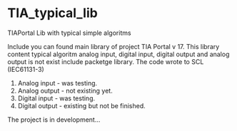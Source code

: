 # TIA_typical_lib
TIAPortal Lib with typical simple algoritms

Include you can found main library of project TIA Portal v 17. This library content typical algoritm analog input, digital input, digital output and analog output is not exist include packetge library. The code wrote to SCL (IEC61131-3)

1. Analog input   - was testing.
2. Analog output  - not existing yet.
3. Digital input  - was testing.
4. Digital output - existing but not be finished.

The project is in development...
